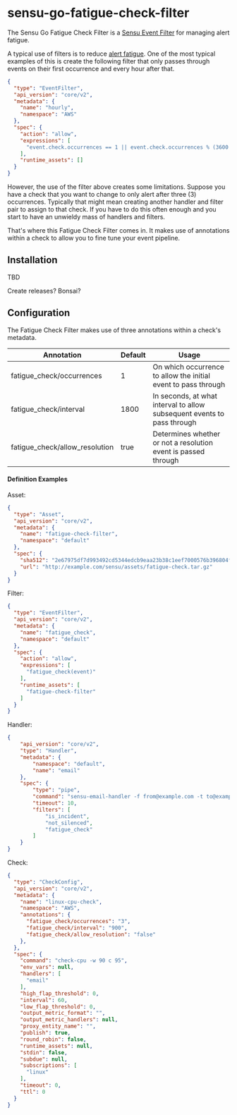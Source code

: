 # sensu-go-fatigue-check-filter

The Sensu Go Fatigue Check Filter is a [Sensu Event Filter][1] for managing alert fatigue.

A typical use of filters is to reduce [alert fatigue][2].  One of the most typical examples of this is create the following filter that only passes through events on their first occurrence and every hour after that.

```json
{
  "type": "EventFilter",
  "api_version": "core/v2",
  "metadata": {
    "name": "hourly",
    "namespace": "AWS"
  },
  "spec": {
    "action": "allow",
    "expressions": [
      "event.check.occurrences == 1 || event.check.occurrences % (3600 / event.check.interval) == 0"
    ],
    "runtime_assets": []
  }
}
```

However, the use of the filter above creates some limitations.  Suppose you have a check that you want to change to only alert after three (3) occurrences.  Typically that might mean creating another handler and filter pair to assign to that check.  If you have to do this often enough and you start to have an unwieldy mass of handlers and filters.

That's where this Fatigue Check Filter comes in.  It makes use of annotations within a check to allow you to fine tune your event pipeline.

## Installation

TBD

Create releases?  Bonsai?

## Configuration

The Fatigue Check Filter makes use of three annotations within a check's metadata.

|Annotation|Default|Usage|
|----------|-------|-----|
|fatigue_check/occurrences|1|On which occurrence to allow the initial event to pass through|
|fatigue_check/interval|1800|In seconds, at what interval to allow subsequent events to pass through|
|fatigue_check/allow_resolution|true|Determines whether or not a resolution event is passed through|


#### Definition Examples
Asset:
```json
{
  "type": "Asset",
  "api_version": "core/v2",
  "metadata": {
    "name": "fatigue-check-filter",
    "namespace": "default"
  },
  "spec": {
    "sha512": "2e67975df7d993492cd5344edcb9eaa23b38c1eef7000576b396804fc2b33362b02a1ca2f7311651c175c257b37d8bcbbce1e18f6dca3ca04520e27fda552856",
    "url": "http://example.com/sensu/assets/fatigue-check.tar.gz"
  }
}
```
Filter:

```json
{
  "type": "EventFilter",
  "api_version": "core/v2",
  "metadata": {
    "name": "fatigue_check",
    "namespace": "default"
  },
  "spec": {
    "action": "allow",
    "expressions": [
      "fatigue_check(event)"
    ],
    "runtime_assets": [
      "fatigue-check-filter"
    ]
  }
}
```

Handler:

```json
{
    "api_version": "core/v2",
    "type": "Handler",
    "metadata": {
        "namespace": "default",
        "name": "email"
    },
    "spec": {
        "type": "pipe",
        "command": "sensu-email-handler -f from@example.com -t to@example.com -s smtp.example.com -u emailuser -p sup3rs3cr3t",
        "timeout": 10,
        "filters": [
            "is_incident",
            "not_silenced",
            "fatigue_check"
        ]
    }
}
```
Check:
```json
{
  "type": "CheckConfig",
  "api_version": "core/v2",
  "metadata": {
    "name": "linux-cpu-check",
    "namespace": "AWS",
    "annotations": {
      "fatigue_check/occurrences": "3",
      "fatigue_check/interval": "900",
      "fatigue_check/allow_resolution": "false"
    },
  },
  "spec": {
    "command": "check-cpu -w 90 c 95",
    "env_vars": null,
    "handlers": [
      "email"
    ],
    "high_flap_threshold": 0,
    "interval": 60,
    "low_flap_threshold": 0,
    "output_metric_format": "",
    "output_metric_handlers": null,
    "proxy_entity_name": "",
    "publish": true,
    "round_robin": false,
    "runtime_assets": null,
    "stdin": false,
    "subdue": null,
    "subscriptions": [
      "linux"
    ],
    "timeout": 0,
    "ttl": 0
  }
}

```

[1]: https://docs.sensu.io/sensu-go/latest/reference/filters/
[2]: https://docs.sensu.io/sensu-go/latest/guides/reduce-alert-fatigue/
